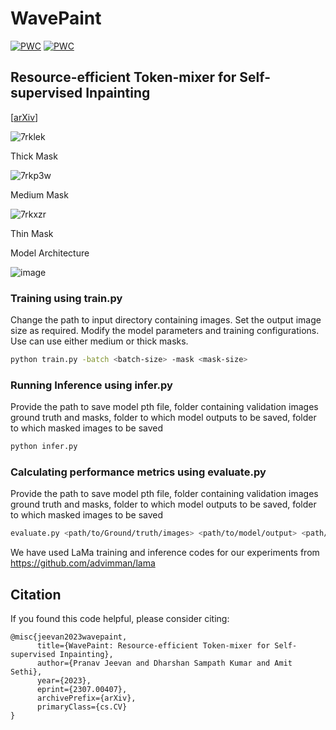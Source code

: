 # WavePaint

[![PWC](https://img.shields.io/endpoint.svg?url=https://paperswithcode.com/badge/wavepaint-resource-efficient-token-mixer-for/image-inpainting-on-imagenet)](https://paperswithcode.com/sota/image-inpainting-on-imagenet?p=wavepaint-resource-efficient-token-mixer-for)
[![PWC](https://img.shields.io/endpoint.svg?url=https://paperswithcode.com/badge/wavepaint-resource-efficient-token-mixer-for/image-inpainting-on-celeba-hq)](https://paperswithcode.com/sota/image-inpainting-on-celeba-hq?p=wavepaint-resource-efficient-token-mixer-for)

## Resource-efficient Token-mixer for Self-supervised Inpainting

[[arXiv](https://arxiv.org/abs/2307.00407v1)]

![7rklek](https://github.com/pranavphoenix/WavePaint/assets/15833382/c3d2d6de-ebf8-430b-8f76-bb9fc369faac)

Thick Mask

![7rkp3w](https://github.com/pranavphoenix/WavePaint/assets/15833382/48b907b1-e1cc-417d-847d-ea5aab0bec9a)

Medium Mask

![7rkxzr](https://github.com/pranavphoenix/WavePaint/assets/15833382/55d4e3aa-b132-4323-8b5b-792cc63d1069)

Thin Mask

Model Architecture

![image](https://github.com/pranavphoenix/WavePaint/assets/15833382/5f414f26-44f7-4a90-83d8-a35500e21f20)


### Training using train.py

Change the path to input directory containing images. Set the output image size as required. Modify the model parameters and training configurations. Use can use either medium or thick masks.

```bash
python train.py -batch <batch-size> -mask <mask-size>
```

### Running Inference using infer.py
Provide the path to save model pth file, folder containing validation images ground truth and masks, folder to which model outputs to be saved, folder to which masked images to be saved 

```bash
python infer.py 
```

### Calculating performance metrics using evaluate.py
Provide the path to save model pth file, folder containing validation images ground truth and masks, folder to which model outputs to be saved, folder to which masked images to be saved 

```bash
evaluate.py <path/to/Ground/truth/images> <path/to/model/output> <path/to/save/metrics.csv>
```

We have used LaMa training and inference codes for our experiments from https://github.com/advimman/lama



## Citation
If you found this code helpful, please consider citing: 
```
@misc{jeevan2023wavepaint,
      title={WavePaint: Resource-efficient Token-mixer for Self-supervised Inpainting}, 
      author={Pranav Jeevan and Dharshan Sampath Kumar and Amit Sethi},
      year={2023},
      eprint={2307.00407},
      archivePrefix={arXiv},
      primaryClass={cs.CV}
}

```
